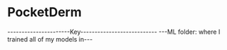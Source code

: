 # PocketDerm

----------------------Key---------------------------
---ML folder: where I trained all of my models in---

